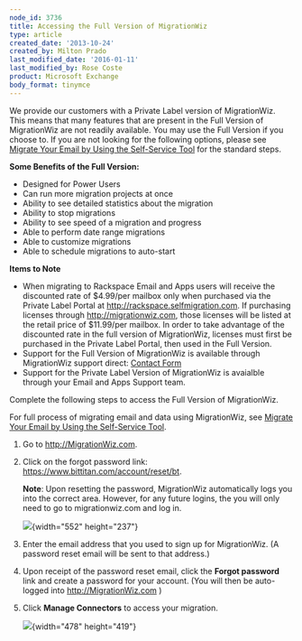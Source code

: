 ```yaml
---
node_id: 3736
title: Accessing the Full Version of MigrationWiz
type: article
created_date: '2013-10-24'
created_by: Milton Prado
last_modified_date: '2016-01-11'
last_modified_by: Rose Coste
product: Microsoft Exchange
body_format: tinymce
---
```


We provide our customers with a Private Label version of MigrationWiz.
This means that many features that are present in the Full Version of
MigrationWiz are not readily available. You may use the Full Version if
you choose to. If you are not looking for the following options, please
see [Migrate Your Email by Using the Self-Service
Tool](/howto/migrate-your-email-by-using-the-self-service-tool)
for the standard steps.

**Some Benefits of the Full Version:**

-   Designed for Power Users
-   Can run more migration projects at once
-   Ability to see detailed statistics about the migration
-   Ability to stop migrations
-   Ability to see speed of a migration and progress
-   Able to perform date range migrations
-   Able to customize migrations
-   Able to schedule migrations to auto-start

**Items to Note**

-   <span>When migrating to Rackspace Email and Apps users will receive
    the discounted rate of \$4.99/per mailbox only when purchased via
    the Private Label Portal at http://rackspace.selfmigration.com.  If
    purchasing licenses through http://migrationwiz.com, those licenses
    will be listed at the retail price of \$11.99/per mailbox.  In order
    to take advantage of the discounted rate in the full version of
    MigrationWiz, licenses must first be purchased in the Private Label
    Portal, then used in the Full Version. </span>
-   <span>Support for the Full Version of MigrationWiz is available
    through MigrationWiz support direct: [Contact
    Form](https://www.migrationwiz.com/Public/ContactUs.aspx)</span>
-   <span>Support for the Private Label Version of MigrationWiz is
    avaialble through your Email and Apps Support team. </span>

Complete the following steps to access the Full Version of MigrationWiz.

For full process of migrating email and data using MigrationWiz, see
[Migrate Your Email by Using the Self-Service
Tool](/howto/migrate-your-email-by-using-the-self-service-tool).

1.  Go to <http://MigrationWiz.com>.
2.  Click on the forgot password link:
    <https://www.bittitan.com/account/reset/bt>.

    **Note**: Upon resetting the password, MigrationWiz automatically
    logs you into the correct area. However, for any future logins, the
    you will only need to go to migrationwiz.com and log in.

    ![](https://8026b2e3760e2433679c-fffceaebb8c6ee053c935e8915a3fbe7.ssl.cf2.rackcdn.com/field/image/FullMigrationWiz1.png){width="552"
    height="237"}

3.  Enter the email address that you used to sign up for MigrationWiz.
        (A password reset email will be sent to that address.)
4.  Upon receipt of the password reset email, click the **Forgot
    password** link and create a password for your account.
        (You will then be auto-logged into <http://MigrationWiz.com> )
5.  Click **Manage Connectors** to access your migration.

    ![](https://8026b2e3760e2433679c-fffceaebb8c6ee053c935e8915a3fbe7.ssl.cf2.rackcdn.com/field/image/FullMigrationWiz2.png){width="478"
    height="419"}



